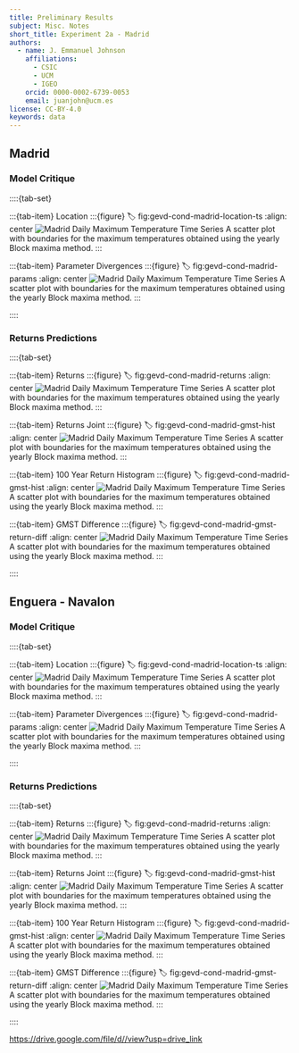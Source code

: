 ```yaml
---
title: Preliminary Results
subject: Misc. Notes
short_title: Experiment 2a - Madrid
authors:
  - name: J. Emmanuel Johnson
    affiliations:
      - CSIC
      - UCM
      - IGEO
    orcid: 0000-0002-6739-0053
    email: juanjohn@ucm.es
license: CC-BY-4.0
keywords: data
---
```




## Madrid

### Model Critique

::::{tab-set}

:::{tab-item} Location
:::{figure}
:label: fig:gevd-cond-madrid-location-ts
:align: center
![Madrid Daily Maximum Temperature Time Series](https://drive.google.com/uc?id=1LdyhhBOXsaxhL3-Qt61x7ihe9zYG2KTZ)
A scatter plot with boundaries for the maximum temperatures obtained using the yearly Block maxima method.
:::

:::{tab-item} Parameter Divergences
:::{figure}
:label: fig:gevd-cond-madrid-params
:align: center
![Madrid Daily Maximum Temperature Time Series](https://drive.google.com/uc?id=1DJG-aHkvck1_ZsmvUzZ_KdbGMMKvQW4Z)
A scatter plot with boundaries for the maximum temperatures obtained using the yearly Block maxima method.
:::

::::

### Returns Predictions

::::{tab-set}

:::{tab-item} Returns
:::{figure}
:label: fig:gevd-cond-madrid-returns
:align: center
![Madrid Daily Maximum Temperature Time Series](https://drive.google.com/uc?id=1Yz_mtYvBviY35a2ymIUULSX4wb7JyEFC)
A scatter plot with boundaries for the maximum temperatures obtained using the yearly Block maxima method.
:::

:::{tab-item} Returns Joint
:::{figure}
:label: fig:gevd-cond-madrid-gmst-hist
:align: center
![Madrid Daily Maximum Temperature Time Series](https://drive.google.com/uc?id=1JbAXazIS8R4VDv95ZcZuwpyvkmsUsFiB)
A scatter plot with boundaries for the maximum temperatures obtained using the yearly Block maxima method.
:::


:::{tab-item} 100 Year Return Histogram
:::{figure}
:label: fig:gevd-cond-madrid-gmst-hist
:align: center
![Madrid Daily Maximum Temperature Time Series](https://drive.google.com/uc?id=1mZrfNPLlnZuOtneD37k1FyX_dMzEqs0g)
A scatter plot with boundaries for the maximum temperatures obtained using the yearly Block maxima method.
:::

:::{tab-item} GMST Difference
:::{figure}
:label: fig:gevd-cond-madrid-gmst-return-diff
:align: center
![Madrid Daily Maximum Temperature Time Series](https://drive.google.com/uc?id=1EJvVF7G9YMndqU-ly2XmxHD_Ubs5JZXz)
A scatter plot with boundaries for the maximum temperatures obtained using the yearly Block maxima method.
:::


::::


## Enguera - Navalon


### Model Critique

::::{tab-set}

:::{tab-item} Location
:::{figure}
:label: fig:gevd-cond-madrid-location-ts
:align: center
![Madrid Daily Maximum Temperature Time Series](https://drive.google.com/uc?id=1r777X__z1zKgje__C7ae2hbAJYC-3kM6)
A scatter plot with boundaries for the maximum temperatures obtained using the yearly Block maxima method.
:::

:::{tab-item} Parameter Divergences
:::{figure}
:label: fig:gevd-cond-madrid-params
:align: center
![Madrid Daily Maximum Temperature Time Series](https://drive.google.com/uc?id=1eH_XjtxgUOvs__OLErEyMRXNj5ka8Rd2)
A scatter plot with boundaries for the maximum temperatures obtained using the yearly Block maxima method.
:::

::::

### Returns Predictions

::::{tab-set}

:::{tab-item} Returns
:::{figure}
:label: fig:gevd-cond-madrid-returns
:align: center
![Madrid Daily Maximum Temperature Time Series](https://drive.google.com/uc?id=1f47-lRNcAddYycGaz-HVj4MOZx5kBxdL)
A scatter plot with boundaries for the maximum temperatures obtained using the yearly Block maxima method.
:::

:::{tab-item} Returns Joint
:::{figure}
:label: fig:gevd-cond-madrid-gmst-hist
:align: center
![Madrid Daily Maximum Temperature Time Series](https://drive.google.com/uc?id=1iKnIZjVIILgufO2QgISNSFYRmJvkXXYg)
A scatter plot with boundaries for the maximum temperatures obtained using the yearly Block maxima method.
:::


:::{tab-item} 100 Year Return Histogram
:::{figure}
:label: fig:gevd-cond-madrid-gmst-hist
:align: center
![Madrid Daily Maximum Temperature Time Series](https://drive.google.com/uc?id=1xGA04JzhITKCcdA73NvAvRG-1_KJlgHY)
A scatter plot with boundaries for the maximum temperatures obtained using the yearly Block maxima method.
:::

:::{tab-item} GMST Difference
:::{figure}
:label: fig:gevd-cond-madrid-gmst-return-diff
:align: center
![Madrid Daily Maximum Temperature Time Series](https://drive.google.com/uc?id=1QGe9lcZ9TTH92PKkg7Uy5gRoal9JnNBU)
A scatter plot with boundaries for the maximum temperatures obtained using the yearly Block maxima method.
:::


::::

https://drive.google.com/file/d//view?usp=drive_link